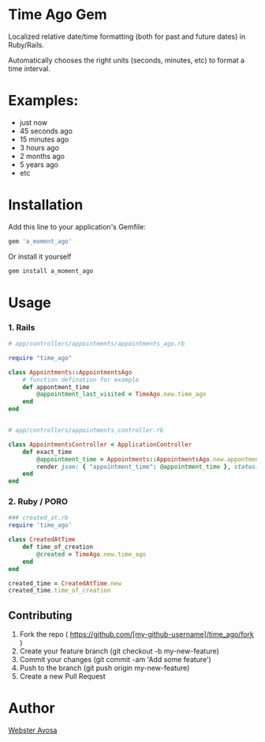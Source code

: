 # Time Ago Gem

Localized relative date/time formatting (both for past and future dates) in Ruby/Rails.

Automatically chooses the right units (seconds, minutes, etc) to format a time interval.

# Examples:
 * just now
 * 45 seconds ago
 * 15 minutes ago
 * 3 hours ago
 * 2 months ago
 * 5 years ago
 * etc

# Installation

Add this line to your application's Gemfile:


```ruby
gem 'a_moment_ago'
```


Or install it yourself

```ruby
gem install a_moment_ago
```

# Usage 
### 1. Rails
```ruby
# app/controllers/appointments/appointments_ago.rb

require "time_ago"

class Appointments::AppointmentsAgo
    # function defination for example
    def appontment_time
        @appointment_last_visited = TimeAgo.new.time_ago
    end
end


# app/controllers/appointments_controller.rb

class AppointmentsController < ApplicationController
    def exact_time
        @appointment_time = Appointments::AppointmentsAgo.new.appontment_time
        render json: { "appointment_time": @appointment_time }, status: :ok
    end
end
```

### 2. Ruby / PORO
```ruby
### created_at.rb
require 'time_ago'

class CreatedAtTime
    def time_of_creation
        @created = TimeAgo.new.time_ago
    end
end

created_time = CreatedAtTime.new
created_time.time_of_creation
```

## Contributing
1. Fork the repo ( https://github.com/[my-github-username]/time_ago/fork )
2. Create your feature branch (git checkout -b my-new-feature)
3. Commit your changes (git commit -am 'Add some feature')
4. Push to the branch (git push origin my-new-feature)
5. Create a new Pull Request 

# Author 
[Webster Avosa](https://github.com/avosa)


